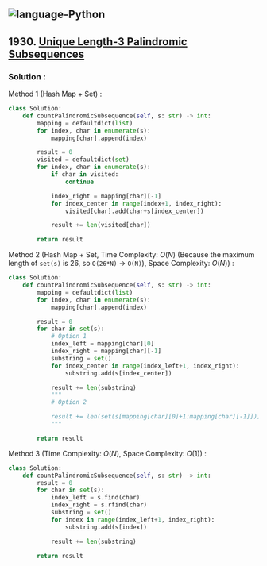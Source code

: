 ![language-Python](https://img.shields.io/badge/%20-Python-ffd43b?style=for-the-badge&logo=PYTHON)
---

## 1930. [Unique Length-3 Palindromic Subsequences](https://leetcode.com/problems/unique-length-3-palindromic-subsequences)

### Solution :

Method 1 (Hash Map + Set) :
```python
class Solution:
    def countPalindromicSubsequence(self, s: str) -> int:
        mapping = defaultdict(list)
        for index, char in enumerate(s):
            mapping[char].append(index)

        result = 0
        visited = defaultdict(set)
        for index, char in enumerate(s):
            if char in visited:
                continue

            index_right = mapping[char][-1]
            for index_center in range(index+1, index_right):
                visited[char].add(char+s[index_center])

            result += len(visited[char])

        return result
```

Method 2 (Hash Map + Set, Time Complexity: $O(N)$ (Because the maximum length of `set(s)` is 26, so `O(26*N)` -> `O(N)`), Space Complexity: $O(N)$) :
```python
class Solution:
    def countPalindromicSubsequence(self, s: str) -> int:
        mapping = defaultdict(list)
        for index, char in enumerate(s):
            mapping[char].append(index)

        result = 0
        for char in set(s):
            # Option 1
            index_left = mapping[char][0]
            index_right = mapping[char][-1]
            substring = set()
            for index_center in range(index_left+1, index_right):
                substring.add(s[index_center])

            result += len(substring)
            """
            # Option 2

            result += len(set(s[mapping[char][0]+1:mapping[char][-1]]))
            """

        return result
```

Method 3 (Time Complexity: $O(N)$, Space Complexity: $O(1)$) :
```python
class Solution:
    def countPalindromicSubsequence(self, s: str) -> int:
        result = 0
        for char in set(s):
            index_left = s.find(char)
            index_right = s.rfind(char)
            substring = set()
            for index in range(index_left+1, index_right):
                substring.add(s[index])

            result += len(substring)

        return result
```
